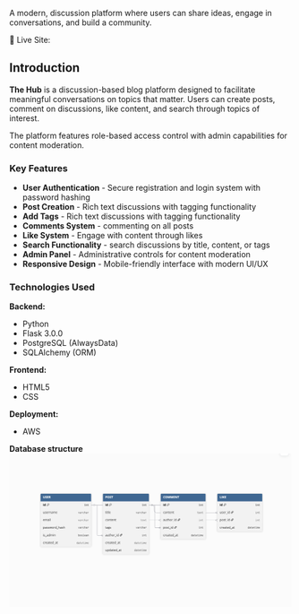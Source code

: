 A modern, discussion platform where users can share ideas, engage in conversations, and build a community.

🔗 Live Site:

## Introduction

**The Hub** is a discussion-based blog platform designed to facilitate meaningful conversations on topics that matter. Users can create posts, comment on discussions, like content, and search through topics of interest.

The platform features role-based access control with admin capabilities for content moderation.

### Key Features

- **User Authentication** - Secure registration and login system with password hashing
- **Post Creation** - Rich text discussions with tagging functionality
- **Add Tags** - Rich text discussions with tagging functionality
- **Comments System** - commenting on all posts
- **Like System** - Engage with content through likes
- **Search Functionality** - search discussions by title, content, or tags
- **Admin Panel** - Administrative controls for content moderation
- **Responsive Design** - Mobile-friendly interface with modern UI/UX

### Technologies Used

**Backend:**

- Python
- Flask 3.0.0
- PostgreSQL (AlwaysData)
- SQLAlchemy (ORM)

**Frontend:**

- HTML5
- CSS

**Deployment:**

- AWS

**Database structure**
![ERD](static/readme/database.png)
